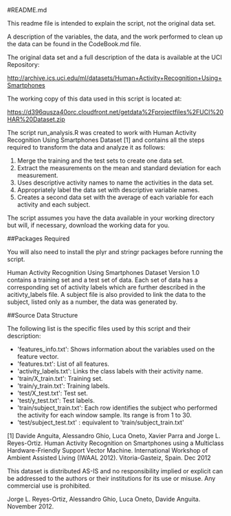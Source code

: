 #README.md

This readme file is intended to explain the script, not the original data set.

A description of the variables, the data, and the work performed to clean up the data can be found in the CodeBook.md file.

The original data set and a full description of the data is available at the UCI Repository:

http://archive.ics.uci.edu/ml/datasets/Human+Activity+Recognition+Using+Smartphones 

The working copy of this data used in this script is located at:

https://d396qusza40orc.cloudfront.net/getdata%2Fprojectfiles%2FUCI%20HAR%20Dataset.zip

The script run_analysis.R was created to work with Human Activity Recognition Using Smartphones Dataset [1] and contains all the steps required to transform the data and analyze it as follows:

1. Merge the training and the test sets to create one data set.
2. Extract the measurements on the mean and standard deviation for each measurement. 
3. Uses descriptive activity names to name the activities in the data set.
4. Appropriately label the data set with descriptive variable names. 
5. Creates a second data set with the average of each variable for each activity and each subject.

The script assumes you have the data available in your working directory but will, if necessary, download the working data for you.

##Packages Required

You will also need to install the plyr and stringr packages before running the script.

Human Activity Recognition Using Smartphones Dataset Version 1.0 contains a training set and a test set of data. Each set of data has a corresponding set of activity labels which are further described in the acitivty_labels file. A subject file is also provided to link the data to the subject, listed only as a number, the data was generated by.

##Source Data Structure

The following list is the specific files used by this script and their description:

- 'features_info.txt': Shows information about the variables used on the feature vector.
- 'features.txt': List of all features.
- 'activity_labels.txt': Links the class labels with their activity name.
- 'train/X_train.txt': Training set.
- 'train/y_train.txt': Training labels.
- 'test/X_test.txt': Test set.
- 'test/y_test.txt': Test labels.
- 'train/subject_train.txt': Each row identifies the subject who performed the activity for each window sample. Its range is from 1 to 30. 
- 'test/subject_test.txt' : equivalent to 'train/subject_train.txt'

[1] Davide Anguita, Alessandro Ghio, Luca Oneto, Xavier Parra and Jorge L. Reyes-Ortiz. Human Activity Recognition on Smartphones using a Multiclass Hardware-Friendly Support Vector Machine. International Workshop of Ambient Assisted Living (IWAAL 2012). Vitoria-Gasteiz, Spain. Dec 2012

This dataset is distributed AS-IS and no responsibility implied or explicit can be addressed to the authors or their institutions for its use or misuse. Any commercial use is prohibited.

Jorge L. Reyes-Ortiz, Alessandro Ghio, Luca Oneto, Davide Anguita. November 2012.

